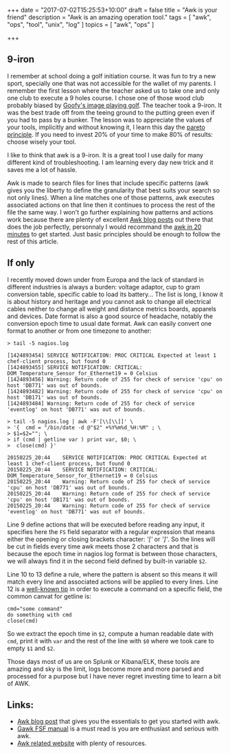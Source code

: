 +++
date = "2017-07-02T15:25:53+10:00"
draft = false 
title = "Awk is your friend"
description = "Awk is an amazing operation tool."
tags = [ "awk", "ops", "tool", "unix", "log" ]
topics = [ "awk", "ops" ]

+++

## 9-iron

I remember at school doing a golf initiation course. It was fun to try a new sport, specially one that was not accessible for the wallet of my parents. I remember the first lesson where the teacher asked us to take one and only one club to execute a 9 holes course. I chose one of those wood club probably biased by [Goofy's image playing golf](http://a.dilcdn.com/bl/wp-content/uploads/sites/2/2014/08/golf.jpg). The teacher took a 9-iron. It was the best trade off from the teeing ground to the putting green even if you had to pass by a bunker. The lesson was to appreciate the values of your tools, implicitly and without knowing it, I learn this day the [pareto principle](http://en.wikipedia.org/wiki/Pareto_principle). If you need to invest 20% of your time to make 80% of results: choose wisely your tool.

I like to think that awk is a 9-iron. It is a great tool I use daily for many different kind of troubleshooting. I am learning every day new trick and it saves me a lot of hassle. 

Awk is made to search files for lines that include specific patterns (awk gives you the liberty to define the granularity that best suits your search so not only lines). When a line matches one of those patterns, awk executes associated actions on that line then it continues to process the rest of the file the same way. I won't go further explaining how patterns and actions work because there are plenty of excellent [Awk blog posts](http://http://awk.info/?Learn) out there that does the job perfectly, personnaly I would recommand the [awk in 20 minutes](htp://ferd.ca/awk-in-20-minutes.html) to get started. Just basic principles should be enough to follow the rest of this article.

## If only

I recently moved down under from Europa and the lack of standard in different
industries is always a burden: voltage adaptor, cup to gram conversion table, 
specific cable to load its battery... The
list is long, I know it is about history and heritage and you cannot ask to
change all electrical cables neither to change all weight and distance
metrics boards, apparels and devices. Date format is also a
good source of headache, notably the conversion epoch time to usual date format. Awk 
can easily convert one format to another or from one timezone to another:

```
> tail -5 nagios.log

[1424893454] SERVICE NOTIFICATION: PROC CRITICAL Expected at least 1 chef-client process, but found 0
[1424893455] SERVICE NOTIFICATION: CRITICAL: DOM_Temperature_Sensor_for_Ethernet19 = 0 Celsius
[1424893456] Warning: Return code of 255 for check of service 'cpu' on host 'DB771' was out of bounds.
[1424893482] Warning: Return code of 255 for check of service 'cpu' on host 'DB171' was out of bounds.
[1424893484] Warning: Return code of 255 for check of service 'eventlog' on host 'DB771' was out of bounds.
```

```
> tail -5 nagios.log | awk -F'[\\[\\]]' \
> '{  cmd = "/bin/date -d @"$2" +%Y%m%d_%H:%M" ; \
> $1=$2=""; \
> if (cmd | getline var ) print var, $0; \
>  close(cmd) }'

20150225_20:44    SERVICE NOTIFICATION: PROC CRITICAL Expected at least 1 chef-client process, but found 0
20150225_20:44    SERVICE NOTIFICATION: CRITICAL: DOM_Temperature_Sensor_for_Ethernet19 = 0 Celsius
20150225_20:44    Warning: Return code of 255 for check of service 'cpu' on host 'DB771' was out of bounds.
20150225_20:44    Warning: Return code of 255 for check of service 'cpu' on host 'DB171' was out of bounds.
20150225_20:44    Warning: Return code of 255 for check of service 'eventlog' on host 'DB771' was out of bounds.
```

Line 9 define actions that will be executed before reading any input, it
specifies here the ```FS``` field separator with a regular expression that
means either the opening or closing brackets character: *'['* or *']'*. So the
lines will be cut in fields every time awk meets those 2 characters and
that is because the epoch time in nagios log format is between those characters,
we will always find it in the second field defined by built-in variable ```$2```. 

Line 10 to 13 define a rule, where the pattern is absent so this means it will
match every line and associated actions will be applied to every lines. Line 12 
is a [well-known tip](http://awk.info/?tip/getline) in order to execute a
command on a specific field, the common canvat for getline is:
```
cmd="some command" 
do something with cmd 
close(cmd)
```

So we extract the epoch time in ```$2```, compute a human readable date with ```cmd```, print
it with ```var``` and the rest of the line with ```$0``` where we took care to
empty ```$1``` and ```$2```.

Those days most of us are on Splunk or Kibana/ELK, these tools are amazing and sky is 
the limit, logs become more and more parsed and processed for a purpose but I have never regret
investing time to learn a bit of AWK.

## Links:
* [Awk blog post](http://ferd.ca/awk-in-20-minutes.html) that gives you the essentials to get you started with awk. 
* [Gawk FSF manual](https://www.gnu.org/software/gawk/manual/gawk.html) is a must read is you are enthusiast and serious with awk.
* [Awk related website](http://awk.info/) with plenty of resources.
